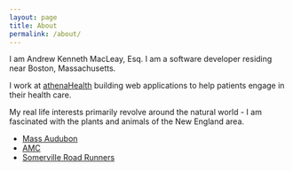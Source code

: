 ```yaml
---
layout: page
title: About
permalink: /about/
---
```


I am Andrew Kenneth MacLeay, Esq.  I am a software developer
residing near Boston, Massachusetts.

I work at [athenaHealth](https://www.athenahealth.com) building web applications to help patients engage in their health care.

My real life interests primarily revolve around the natural world - I am fascinated with the plants and animals of the New England area.

* [Mass Audubon](http://www.massaudubon.org/)
* [AMC](http://www.outdoors.org/)
* [Somerville Road Runners](http://srr.org/)
